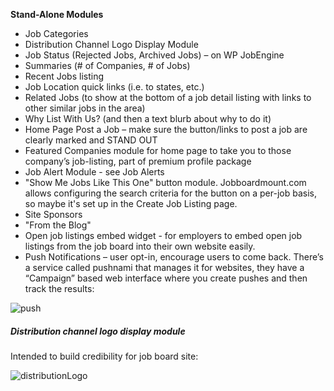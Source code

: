 **Stand-Alone Modules**

- Job Categories
- Distribution Channel Logo Display Module
- Job Status (Rejected Jobs, Archived Jobs) – on WP JobEngine
- Summaries (# of Companies, # of Jobs)
- Recent Jobs listing
- Job Location quick links (i.e. to states, etc.)
- Related Jobs (to show at the bottom of a job detail listing with links to other similar jobs in the area)
- Why List With Us? (and then a text blurb about why to do it) 
- Home Page Post a Job – make sure the button/links to post a job are clearly marked and STAND OUT
- Featured Companies module for home page to take you to those company’s job-listing, part of premium profile package
- Job Alert Module - see Job Alerts
- "Show Me Jobs Like This One" button module. Jobboardmount.com allows configuring the search criteria for the button on a per-job basis, so maybe it's set up in the Create Job Listing page.
- Site Sponsors
- "From the Blog"
- Open job listings embed widget - for employers to embed open job listings from the job board into their own website easily.
- Push Notifications – user opt-in, encourage users to come back. There’s a service called pushnami that manages it for websites, they have a “Campaign” based web interface where you create pushes and then track the results:

![push](../../../../public/images/push.png)



##### Distribution channel logo display module

Intended to build credibility for job board site:

![distributionLogo](../../../../public/images/distributionLogo.png)



